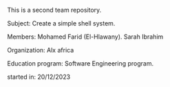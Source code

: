 This is a second team repository.

Subject:
Create a simple shell system.

Members:
Mohamed Farid (El-Hlawany).
Sarah Ibrahim

Organization:
Alx africa

Education program:
Software Engineering program.

started in:
20/12/2023
